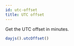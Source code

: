 ```yaml
---
id: utc-offset
title: UTC offset
---
```

Get the UTC offset in minutes.

```js
dayjs().utcOffset()
```

<!-- Setting the UTC offset by supplying minutes. 
Note that once you set an offset, it's fixed and won't change on its own (i.e there are no DST rules). -->
